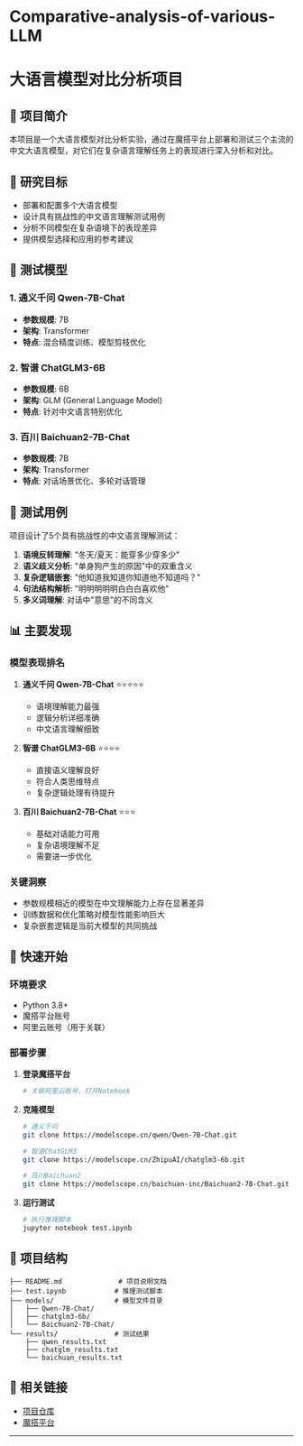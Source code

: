# Comparative-analysis-of-various-LLM
# 大语言模型对比分析项目

## 📖 项目简介

本项目是一个大语言模型对比分析实验，通过在魔搭平台上部署和测试三个主流的中文大语言模型，对它们在复杂语言理解任务上的表现进行深入分析和对比。

## 🎯 研究目标

- 部署和配置多个大语言模型
- 设计具有挑战性的中文语言理解测试用例
- 分析不同模型在复杂语境下的表现差异
- 提供模型选择和应用的参考建议

## 🤖 测试模型

### 1. 通义千问 Qwen-7B-Chat
- **参数规模**: 7B
- **架构**: Transformer
- **特点**: 混合精度训练、模型剪枝优化

### 2. 智谱 ChatGLM3-6B
- **参数规模**: 6B  
- **架构**: GLM (General Language Model)
- **特点**: 针对中文语言特别优化

### 3. 百川 Baichuan2-7B-Chat
- **参数规模**: 7B
- **架构**: Transformer
- **特点**: 对话场景优化、多轮对话管理

## 🧪 测试用例

项目设计了5个具有挑战性的中文语言理解测试：

1. **语境反转理解**: "冬天/夏天：能穿多少穿多少"
2. **语义歧义分析**: "单身狗产生的原因"中的双重含义
3. **复杂逻辑嵌套**: "他知道我知道你知道他不知道吗？"
4. **句法结构解析**: "明明明明明白白白喜欢他"
5. **多义词理解**: 对话中"意思"的不同含义

## 📊 主要发现

### 模型表现排名
1. **通义千问 Qwen-7B-Chat** ⭐⭐⭐⭐⭐
   - 语境理解能力最强
   - 逻辑分析详细准确
   - 中文语言理解细致

2. **智谱 ChatGLM3-6B** ⭐⭐⭐⭐
   - 直接语义理解良好
   - 符合人类思维特点
   - 复杂逻辑处理有待提升

3. **百川 Baichuan2-7B-Chat** ⭐⭐⭐
   - 基础对话能力可用
   - 复杂语境理解不足
   - 需要进一步优化

### 关键洞察
- 参数规模相近的模型在中文理解能力上存在显著差异
- 训练数据和优化策略对模型性能影响巨大
- 复杂嵌套逻辑是当前大模型的共同挑战

## 🚀 快速开始

### 环境要求
- Python 3.8+
- 魔搭平台账号
- 阿里云账号（用于关联）

### 部署步骤

1. **登录魔搭平台**
   ```bash
   # 关联阿里云账号，打开Notebook
   ```

2. **克隆模型**
   ```bash
   # 通义千问
   git clone https://modelscope.cn/qwen/Qwen-7B-Chat.git
   
   # 智谱ChatGLM3
   git clone https://modelscope.cn/ZhipuAI/chatglm3-6b.git
   
   # 百川Baichuan2
   git clone https://modelscope.cn/baichuan-inc/Baichuan2-7B-Chat.git
   ```

3. **运行测试**
   ```bash
   # 执行推理脚本
   jupyter notebook test.ipynb
   ```

## 📁 项目结构

```
├── README.md              # 项目说明文档
├── test.ipynb            # 推理测试脚本
├── models/               # 模型文件目录
│   ├── Qwen-7B-Chat/
│   ├── chatglm3-6b/
│   └── Baichuan2-7B-Chat/
└── results/              # 测试结果
    ├── qwen_results.txt
    ├── chatglm_results.txt
    └── baichuan_results.txt
```

## 🔗 相关链接

- [项目仓库](https://github.com/xiangmaster/Comparative-analysis-of-various-LLM.git)
- [魔搭平台](https://modelscope.cn/)

---
